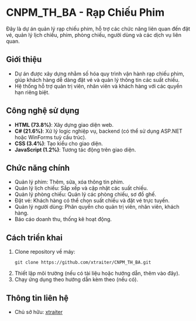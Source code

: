 # CNPM_TH_BA - Rạp Chiếu Phim

Đây là dự án quản lý rạp chiếu phim, hỗ trợ các chức năng liên quan đến đặt vé, quản lý lịch chiếu, phim, phòng chiếu, người dùng và các dịch vụ liên quan.

## Giới thiệu

- Dự án được xây dựng nhằm số hóa quy trình vận hành rạp chiếu phim, giúp khách hàng dễ dàng đặt vé và quản lý thông tin các suất chiếu.
- Hệ thống hỗ trợ quản trị viên, nhân viên và khách hàng với các quyền hạn riêng biệt.

## Công nghệ sử dụng

- **HTML (73.8%)**: Xây dựng giao diện web.
- **C# (21.6%)**: Xử lý logic nghiệp vụ, backend (có thể sử dụng ASP.NET hoặc WinForms tuỳ cấu trúc).
- **CSS (3.4%)**: Tạo kiểu cho giao diện.
- **JavaScript (1.2%)**: Tương tác động trên giao diện.

## Chức năng chính

- Quản lý phim: Thêm, sửa, xóa thông tin phim.
- Quản lý lịch chiếu: Sắp xếp và cập nhật các suất chiếu.
- Quản lý phòng chiếu: Quản lý các phòng chiếu, sơ đồ ghế.
- Đặt vé: Khách hàng có thể chọn suất chiếu và đặt vé trực tuyến.
- Quản lý người dùng: Phân quyền cho quản trị viên, nhân viên, khách hàng.
- Báo cáo doanh thu, thống kê hoạt động.

## Cách triển khai

1. Clone repository về máy:
   ```
   git clone https://github.com/xtraiter/CNPM_TH_BA.git
   ```
2. Thiết lập môi trường (nếu có tài liệu hoặc hướng dẫn, thêm vào đây).
3. Chạy ứng dụng theo hướng dẫn kèm theo (nếu có).

## Thông tin liên hệ

- Chủ sở hữu: [xtraiter](https://github.com/xtraiter)
